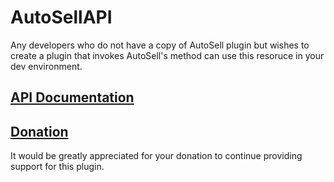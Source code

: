 # AutoSellAPI

Any developers who do not have a copy of AutoSell plugin but wishes to create a plugin that invokes AutoSell's method can use this resoruce in your dev environment.


## [API Documentation](https://teamvk.github.io/autosellapi/javadoc/index.html)

## [Donation](http://PayPal.Me/vk2gpz)
It would be greatly appreciated for your donation to continue providing support for this plugin.
